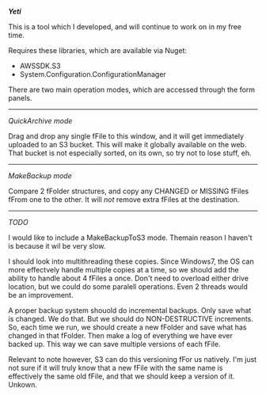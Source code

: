 ***Yeti***

This is a tool which I developed, and will continue to work on in my free time.

Requires these libraries, which are available via Nuget:
- AWSSDK.S3
- System.Configuration.ConfigurationManager


There are two main operation modes, which are accessed through the form panels.


-----

*QuickArchive mode*

Drag and drop any single fFile to this window, and it will get immediately uploaded to an S3 bucket.  This will make it globally available on the web.  That bucket is not especially sorted, on its own, so try not to lose stuff, eh.


-----

*MakeBackup mode*

Compare 2 fFolder structures, and copy any CHANGED or MISSING fFiles fFrom one to the other.  It will _not_ remove extra fFiles at the destination.  


-----

*TODO* 

I would like to include a MakeBackupToS3 mode.  Themain reason I haven't is because it wil be very slow.

I should look into multithreading these copies.  Since Windows7, the OS can more effectvely handle multiple copies at a time, so we should add the ability to handle about 4 fFiles a once.  Don't need to overload either drive location, but we could do some paralell operations.  Even 2 threads would be an improvement.


A proper backup system shouold do incremental backups.  Only save what is changed.  We do that.  But we should do NON-DESTRUCTIVE increments.  So, each time we run, we should create a new fFolder and save what has changed in that fFolder.  Then make a log of everything we have ever backed up.  This way we can save multiple versions of each fFile.

Relevant to note however, S3 can do this versioning fFor us natively.  I'm just not sure if it will truly know that a new fFile with the same name is effectively the same old fFile, and that we should keep a version of it.  Unkown.


